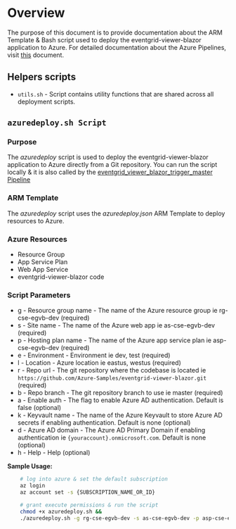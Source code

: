 # Overview

The purpose of this document is to provide documentation about the ARM Template & Bash script used to deploy the eventgrid-viewer-blazor application to Azure.  For detailed documentation about the Azure Pipelines, visit [this](azure-pipelines/README.md) document.

## Helpers scripts

- ```utils.sh``` - Script contains utility functions that are shared across all deployment scripts.

## ```azuredeploy.sh Script```

### Purpose

The *azuredeploy* script is used to deploy the eventgrid-viewer-blazor application to Azure directly from a Git repository.  You can run the script locally & it is also called by  the [eventgrid_viewer_blazor_trigger_master Pipeline](azure-pipelines/README.md#eventgrid_viewer_blazor_trigger_master-pipeline)

### ARM Template

The *azuredeploy* script uses the *azuredeploy.json* ARM Template to deploy resources to Azure.

### Azure Resources

- Resource Group
- App Service Plan
- Web App Service
- eventgrid-viewer-blazor code

### Script Parameters

- g - Resource group name - The name of the Azure resource group ie rg-cse-egvb-dev (required)
- s - Site name - The name of the Azure web app ie as-cse-egvb-dev (required)
- p - Hosting plan name - The name of the Azure app service plan ie asp-cse-egvb-dev (required)
- e - Environment - Environment ie dev, test (required)
- l - Location - Azure location ie eastus, westus (required)
- r - Repo url - The git repository where the codebase is located ie ```https://github.com/Azure-Samples/eventgrid-viewer-blazor.git``` (required)
- b - Repo branch - The git repository branch to use ie master (required)
- a - Enable auth - The flag to enable Azure AD authentication.  Default is false (optional)
- k - Keyvault name - The name of the Azure Keyvault to store Azure AD secrets if enabling authentication.  Default is none (optional)
- d - Azure AD domain - The Azure AD Primary Domain if enabling authentication ie ```{youraccount}.onmicrosoft.com```.  Default is none (optional)
- h - Help - Help (optional)

**Sample Usage:**

```bash
    # log into azure & set the default subscription
    az login
    az account set -s {SUBSCRIPTION_NAME_OR_ID}

    # grant execute permissions & run the script
    chmod +x azuredeploy.sh &&
    ./azuredeploy.sh -g rg-cse-egvb-dev -s as-cse-egvb-dev -p asp-cse-egvb-dev -l eastus -r https://github.com/Azure-Samples/eventgrid-viewer-blazor.git -b master
```
